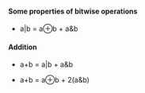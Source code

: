#### Some properties of bitwise operations

* a|b = a⊕b + a&b

#### Addition

* a+b = a|b + a&b

* a+b = a⊕b + 2(a&b)

